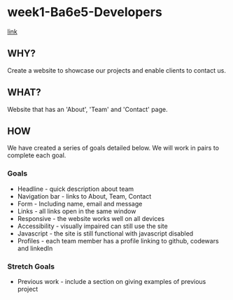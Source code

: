 # week1-Ba6e5-Developers
[link](https://facn2.github.io/week1-Ba6e5-Developers/)

## WHY?

Create a website to showcase our projects and enable clients to contact us.

## WHAT?

Website that has an 'About', 'Team' and 'Contact' page.

## HOW

We have created a series of goals detailed below. We will work in pairs to complete each goal.

### Goals
* Headline - quick description about team
* Navigation bar - links to About, Team, Contact
* Form - Including name, email and message
* Links - all links open in the same window
* Responsive - the website works well on all devices
* Accessibility - visually impaired can still use the site
* Javascript - the site is still functional with javascript disabled
* Profiles - each team member has a profile linking to github, codewars and linkedIn

### Stretch Goals
* Previous work - include a section on giving examples of previous project
